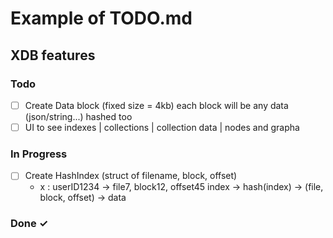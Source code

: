 # Example of TODO.md

## XDB features

### Todo

- [ ] Create Data block (fixed size = 4kb) each block will be any data (json/string...) hashed too
- [ ] UI to see indexes | collections | collection data | nodes and grapha

### In Progress

- [ ] Create HashIndex (struct of filename, block, offset)
  - x : userID1234 → file7, block12, offset45
  index -> hash(index) -> (file, block, offset) -> data

### Done ✓

